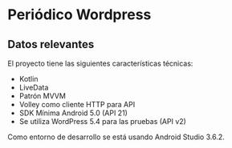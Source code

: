 # Periódico Wordpress
## Datos relevantes
El proyecto tiene las siguientes características técnicas:
* Kotlin
* LiveData
* Patrón MVVM
* Volley como cliente HTTP para API
* SDK Mínima Android 5.0 (API 21)
* Se utiliza WordPress 5.4 para las pruebas (API v2)

Como entorno de desarrollo se está usando Android Studio 3.6.2.